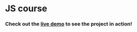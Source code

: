   # JS course 
  ### Check out the <a href="https://oscarj-8.github.io/JS-course/" target="_blank">live demo</a> to see the project in action!
